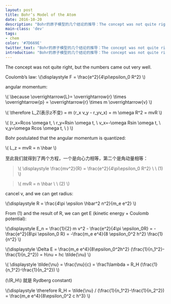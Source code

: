 ```yaml
---
layout: post
title: Bohr’s Model of the Atom
date: 2016-10-20
description: "Bohr的原子模型的几个结论的推导：The concept was not quite right, but the numbers came out very well."
main-class: 'dev'
tags:
- chem
color: '#7D669E'
twitter_text: "Bohr的原子模型的几个结论的推导：The concept was not quite right, but the numbers came out very well."
introduction: "Bohr的原子模型的几个结论的推导：The concept was not quite right, but the numbers came out very well."
---
```


The concept was not quite right, but the numbers came out very well.

Coulomb’s law: \\(\displaystyle F = \frac{e^2}{4\pi\epsilon_0 R^2} \\)

angular momentum:

\\(
\because \overrightarrow{L}= \overrightarrow{r} \times \overrightarrow{p} = \overrightarrow{r} \times m \overrightarrow{v} 
\\)

\\(
\therefore L_Z(表示z不变) = m (r_x v_y - r_yv_x) = m \omega R^2 = mvR
\\)

\\(
(r_x=Rcos \omega t, \ 
 r_y=Rsin \omega t, \ 
 v_x=-\omega Rsin \omega t, \ 
 v_y=\omega Rcos \omega t, \ 
 )
 \\)

 Bohr postulated that the angular momentum is quantized:

 \\(
L_z = mvR = n \hbar
 \\)

至此我们就得到了两个方程，一个是向心力相等，第二个是角动量相等：

>\\(
\displaystyle \frac{mv^2}{R} = \frac{e^2}{4\pi\epsilon_0 R^2} \ \ (1)
\\)

>\\(
mvR = n \hbar \ \ (2)
\\)

cancel v, and we can get radius:

\\(\displaystyle
R = \frac{4\pi \epsilon \hbar^2 n^2}{m_e e^2}
\\)

From (1) and the result of R, we can get E (kinetic energy + Coulomb potential):

\\(\displaystyle
E_n = \frac{1}{2} m v^2 - \frac{e^2}{4\pi \epsilon_0R} 
= -\frac{e^2}{8\pi \epsilon_0 R}
= -\frac{m_e e^4}{8 \epsilon_0^2 h^2} \frac{1}{n^2}
\\)

\\(\displaystyle
\Delta E = \frac{m_e e^4}{8\epsilon_0^2h^2} (\frac{1}{n_1^2}-\frac{1}{n_2^2}) = h\nu = hc \tilde{\nu}
\\)

\\( \displaystyle 
\tilde{\nu} = \frac{\nu}{c} = \frac1\lambda = R_H (\frac{1}{n_1^2}-\frac{1}{n_2^2})
\\)

(\\(R_H\\) 就是 Rydberg constant)


\\(\displaystyle
\therefore R_H = \tilde{\nu} / (\frac{1}{n_1^2}-\frac{1}{n_2^2}) = \frac{m_e e^4}{8\epsilon_0^2 c h^3}
\\)
